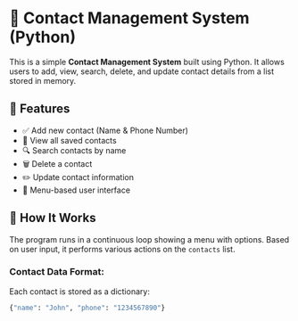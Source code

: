 # 📇 Contact Management System (Python)

This is a simple **Contact Management System** built using Python. It allows users to add, view, search, delete, and update contact details from a list stored in memory.

## 🚀 Features

- ✅ Add new contact (Name & Phone Number)
- 👀 View all saved contacts
- 🔍 Search contacts by name
- 🗑️ Delete a contact
- ✏️ Update contact information
- 🧠 Menu-based user interface

## 🧾 How It Works

The program runs in a continuous loop showing a menu with options. Based on user input, it performs various actions on the `contacts` list.

### Contact Data Format:
Each contact is stored as a dictionary:
```python
{"name": "John", "phone": "1234567890"}
